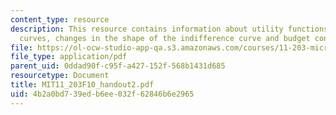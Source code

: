 ```yaml
---
content_type: resource
description: This resource contains information about utility functions, indifference
  curves, changes in the shape of the indifference curve and budget constraints.
file: https://ol-ocw-studio-app-qa.s3.amazonaws.com/courses/11-203-microeconomics-fall-2010/4b2a0bd739edb6ee032f62846b6e2965_MIT11_203F10_handout2.pdf
file_type: application/pdf
parent_uid: 0ddad90f-c95f-a427-152f-568b1431d685
resourcetype: Document
title: MIT11_203F10_handout2.pdf
uid: 4b2a0bd7-39ed-b6ee-032f-62846b6e2965
---
```

